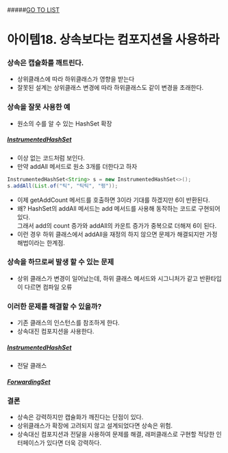 #####[GO TO LIST](../README.md)

# 아이템18. 상속보다는 컴포지션을 사용하라

### 상속은 캡슐화를 깨트린다.
- 상위클래스에 따라 하위클래스가 영향을 받는다
- 잘못된 설계는 상위클래스 변경에 따라 하위클래스도 같이 변경을 초래한다.

### 상속을 잘못 사용한 예
- 원소의 수를 알 수 있는 HashSet 확장
##### [InstrumentedHashSet](./InstrumentedHashSet.java)
- 이상 없는 코드처럼 보인다.
- 만약 addAll 메서드로 원소 3개를 더한다고 하자
```java
InstrumentedHashSet<String> s = new InstrumentedHashSet<>();
s.addAll(List.of("틱", "틱틱", "펑"));
```
- 이제 getAddCount 메서드를 호출하면 3이라 기대를 하겠지만 6이 반환된다.
- 왜? HashSet의 addAll 메서드는 add 메서드를 사용해 동작하는 코드로 구현되어있다.  
그래서 add의 count 증가와 addAll의 카운트 증가가 중복으로 더해져 6이 된다.
- 이런 경우 하위 클래스에서 addAll을 재정의 하지 않으면 문제가 해결되지만 가정 해법이라는 한계점.


### 상속을 하므로써 발생 할 수 있는 문제
- 상위 클래스가 변경이 일어났는데, 하위 클래스 메서드와 시그니처가 같고 반환타입이 다르면 컴파일 오류

### 이러한 문제를 해결할 수 있을까?
- 기존 클래스의 인스턴스를 참조하게 한다.
- 상속대진 컴포지션을 사용한다.
##### [InstrumentedHashSet](./InstrumentedHashSet.java)

- 전달 클래스
##### [ForwardingSet](./ForwardingSet.java)

### 결론
- 상속은 강력하지만 캡슐화가 깨진다는 단점이 있다.
- 상위클래스가 확장에 고려되지 않고 설계되었다면 상속은 위험.
- 상속대신 컴포지션과 전달을 사용하여 문제를 해결, 래퍼클래스로 구현할 적당한 인터페이스가 있다면 더욱 강력하다.
